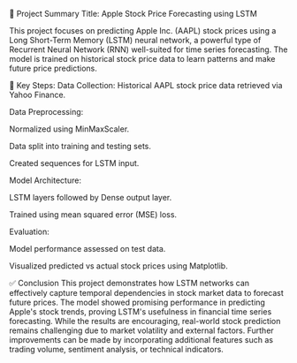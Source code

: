 📝 Project Summary
Title: Apple Stock Price Forecasting using LSTM

This project focuses on predicting Apple Inc. (AAPL) stock prices using a Long Short-Term Memory (LSTM) neural network, a powerful type of Recurrent Neural Network (RNN) well-suited for time series forecasting. The model is trained on historical stock price data to learn patterns and make future price predictions.

📌 Key Steps:
Data Collection: Historical AAPL stock price data retrieved via Yahoo Finance.

Data Preprocessing:

Normalized using MinMaxScaler.

Data split into training and testing sets.

Created sequences for LSTM input.

Model Architecture:

LSTM layers followed by Dense output layer.

Trained using mean squared error (MSE) loss.

Evaluation:

Model performance assessed on test data.

Visualized predicted vs actual stock prices using Matplotlib.

✅ Conclusion
This project demonstrates how LSTM networks can effectively capture temporal dependencies in stock market data to forecast future prices. The model showed promising performance in predicting Apple's stock trends, proving LSTM's usefulness in financial time series forecasting. While the results are encouraging, real-world stock prediction remains challenging due to market volatility and external factors. Further improvements can be made by incorporating additional features such as trading volume, sentiment analysis, or technical indicators.

